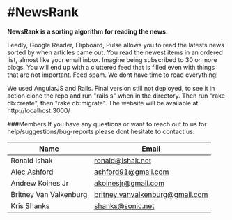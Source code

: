 #NewsRank
===

**NewsRank is a sorting algorithm for reading the news.**

Feedly, Google Reader, Flipboard, Pulse allows you to read the latests news sorted by when articles came out. You read the newest items in an ordered list, almost like your email inbox. Imagine being subscribed to 30 or more blogs. You will end up with a cluttered feed that is filled even with things that are not important. Feed spam. We dont have time to read everything!

We used AngularJS and Rails. Final version still not deployed, to see it in action clone the repo and run "rails s" when in the directory. Then run "rake db:create", then "rake db:migrate". The website will be available at http://localhost:3000/

###Members
If you have any questions or want to reach out to us for help/suggestions/bug-reports please dont hesitate to contact us.

|Name|Email|
|---|---|
|Ronald Ishak|<ronald@ishak.net>|
|Alec Ashford|<ashford91@gmail.com>|
|Andrew Koines Jr|<akoinesjr@gmail.com>|
|Britney Van Valkenburg|<britney.vanvalkenburg@gmail.com>|
|Kris Shanks|<shanks@sonic.net>|

